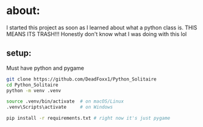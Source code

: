 # about:
I started this project as soon as I learned about what a python class is.
THIS MEANS ITS TRASH!!!
Honestly don't know what I was doing with this lol


## setup:
Must have python and pygame
```sh
git clone https://github.com/DeadFoxx1/Python_Solitaire
cd Python_Solitaire
python -m venv .venv

source .venv/bin/activate  # on macOS/Linux
.venv\Scripts\activate     # on Windows

pip install -r requirements.txt # right now it's just pygame 
```
